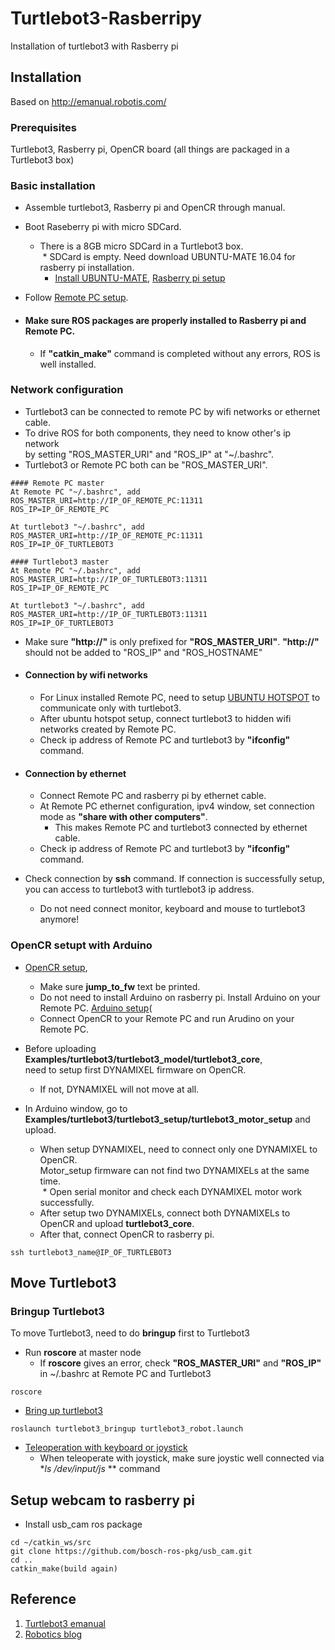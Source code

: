 # Turtlebot3-Rasberripy
Installation of turtlebot3 with Rasberry pi

## Installation

Based on http://emanual.robotis.com/

### Prerequisites

Turtlebot3, Rasberry pi, OpenCR board (all things are packaged in a Turtlebot3 box)

### Basic installation

* Assemble turtlebot3, Rasberry pi and OpenCR through manual.
* Boot Raseberry pi with micro SDCard. <br />
  *  There is a 8GB micro SDCard in a Turtlebot3 box. <br />
  *  SDCard is empty. Need download UBUNTU-MATE 16.04 for rasberry pi installation. <br />
     *  [Install UBUNTU-MATE](https://yeopbox.com/%EB%9D%BC%EC%A6%88%EB%B2%A0%EB%A6%AC%ED%8C%8C%EC%9D%B4-3-raspberry-pi%EC%97%90-%EC%9A%B0%EB%B6%84%ED%88%AC-%EB%A9%94%EC%9D%B4%ED%8A%B8-16-04-lts-%EC%84%A4%EC%B9%98%ED%95%98%EA%B8%B0/), [Rasberry pi setup](http://emanual.robotis.com/docs/en/platform/turtlebot3/raspberry_pi_3_setup/#install-linux-ubuntu-mate) <br />
* Follow [Remote PC setup](http://emanual.robotis.com/docs/en/platform/turtlebot3/pc_setup/).

* #### Make sure ROS packages are properly installed to Rasberry pi and Remote PC. <br />
  * If **"catkin_make"** command is completed without any errors, ROS is well installed.

### Network configuration

* Turtlebot3 can be connected to remote PC by wifi networks or ethernet cable. <br />
* To drive ROS for both components, they need to know other's ip network <br/> by setting "ROS_MASTER_URI" and "ROS_IP" at "~/.bashrc". <br />
* Turtlebot3 or Remote PC both can be "ROS_MASTER_URI". <br />
```
#### Remote PC master
At Remote PC "~/.bashrc", add
ROS_MASTER_URI=http://IP_OF_REMOTE_PC:11311
ROS_IP=IP_OF_REMOTE_PC

At turtlebot3 "~/.bashrc", add
ROS_MASTER_URI=http://IP_OF_REMOTE_PC:11311
ROS_IP=IP_OF_TURTLEBOT3

#### Turtlebot3 master
At Remote PC "~/.bashrc", add
ROS_MASTER_URI=http://IP_OF_TURTLEBOT3:11311
ROS_IP=IP_OF_REMOTE_PC

At turtlebot3 "~/.bashrc", add
ROS_MASTER_URI=http://IP_OF_TURTLEBOT3:11311
ROS_IP=IP_OF_TURTLEBOT3
```

* Make sure **"http://"** is only prefixed for **"ROS_MASTER_URI"**. **"http://"** should not be added to "ROS_IP" and "ROS_HOSTNAME"

* #### Connection by wifi networks <br />
  * For Linux installed Remote PC, need to setup [UBUNTU HOTSPOT](http://ubuntuhandbook.org/index.php/2016/04/create-wifi-hotspot-ubuntu-16-04-android-supported/) to communicate only with turtlebot3. <br />
  * After ubuntu hotspot setup, connect turtlebot3 to hidden wifi networks created by Remote PC. <br />
  * Check ip address of Remote PC and turtlebot3 by **"ifconfig"** command. <br />
  
* #### Connection by ethernet <br />
  * Connect Remote PC and rasberry pi by ethernet cable. <br/>
  * At Remote PC ethernet configuration, ipv4 window, set connection mode as **"share with other computers"**. <br />
    * This makes Remote PC and turtlebot3 connected by ethernet cable.
  * Check ip address of Remote PC and turtlebot3 by **"ifconfig"** command. <br />
  
* Check connection by **ssh** command. If connection is successfully setup, you can access to turtlebot3 with turtlebot3 ip address.  
  * Do not need connect monitor, keyboard and mouse to turtlebot3 anymore!
  


### OpenCR setupt with Arduino

* [OpenCR setup](http://emanual.robotis.com/docs/en/platform/turtlebot3/opencr_setup/#opencr-setup),  <br />
  * Make sure **jump_to_fw** text be printed. <br/>
  * Do not need to install Arduino on rasberry pi. Install Arduino on your Remote PC. [Arduino setup](http://emanual.robotis.com/docs/en/parts/controller/opencr10/#arduino-ide)(<br/>
  * Connect OpenCR to your Remote PC and run Arudino on your Remote PC.

* Before uploading **Examples/turtlebot3/turtlebot3_model/turtlebot3_core**, <br/>need to setup first DYNAMIXEL firmware on OpenCR. <br/>
  * If not, DYNAMIXEL will not move at all.
  
* In Arduino window, go to **Examples/turtlebot3/turtlebot3_setup/turtlebot3_motor_setup** and upload. <br/>
  * When setup DYNAMIXEL, need to connect only one DYNAMIXEL to OpenCR. <br/>Motor_setup firmware can not find two DYNAMIXELs at the same time. <br/>
  * Open serial monitor and check each DYNAMIXEL motor work successfully.
  * After setup two DYNAMIXELs, connect both DYNAMIXELs to OpenCR and upload **turtlebot3_core**.
  * After that, connect OpenCR to rasberry pi.
```
ssh turtlebot3_name@IP_OF_TURTLEBOT3
```
  

## Move Turtlebot3

### Bringup Turtlebot3
To move Turtlebot3, need to do **bringup** first to Turtlebot3

* Run **roscore** at master node
  * If **roscore** gives an error, check **"ROS_MASTER_URI"** and **"ROS_IP"** in ~/.bashrc at Remote PC and Turtlebot3
```
roscore
```
* [Bring up turtlebot3](http://emanual.robotis.com/docs/en/platform/turtlebot3/bringup/#bringup)
```
roslaunch turtlebot3_bringup turtlebot3_robot.launch
```
* [Teleoperation with keyboard or joystick](http://emanual.robotis.com/docs/en/platform/turtlebot3/teleoperation/#teleoperation)
  * When teleoperate with joystick, make sure joystic well connected via **ls /dev/input/js* ** command


## Setup webcam to rasberry pi

* Install usb_cam ros package
```
cd ~/catkin_ws/src
git clone https://github.com/bosch-ros-pkg/usb_cam.git
cd ..
catkin_make(build again)
```


## Reference

1. [Turtlebot3 emanual](http://emanual.robotis.com/)
2. [Robotics blog](http://enssionaut.com/xe/board_robotics)




